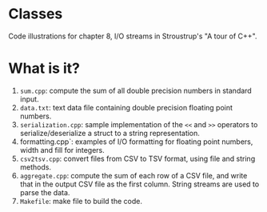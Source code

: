 # Classes
Code illustrations for chapter 8, I/O streams in Stroustrup's
"A tour of C++".

# What is it?
1. `sum.cpp`: compute the sum of all double precision numbers in
    standard input.
1. `data.txt`: text data file containing double precision floating point
    numbers.
1. `serialization.cpp`: sample implementation of the `<<` and `>>`
    operators to serialize/deserialize a struct to a string representation.
1. formatting.cpp`: examples of I/O formatting for floating point numbers,
    width and fill for integers.
1. `csv2tsv.cpp`: convert files from CSV to TSV format, using file and
    string methods.
1. `aggregate.cpp`: compute the sum of each row of a CSV file, and write
    that in the output CSV file as the first column. String streams are
    used to parse the data.
1. `Makefile`: make file to build the code.
